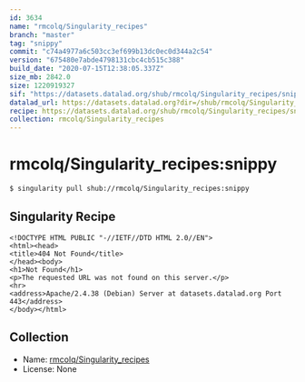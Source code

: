 ```yaml
---
id: 3634
name: "rmcolq/Singularity_recipes"
branch: "master"
tag: "snippy"
commit: "c74a4977a6c503cc3ef699b13dc0ec0d344a2c54"
version: "675480e7abde4798131cbc4cb515c388"
build_date: "2020-07-15T12:38:05.337Z"
size_mb: 2842.0
size: 1220919327
sif: "https://datasets.datalad.org/shub/rmcolq/Singularity_recipes/snippy/2020-07-15-c74a4977-675480e7/675480e7abde4798131cbc4cb515c388.sif"
datalad_url: https://datasets.datalad.org?dir=/shub/rmcolq/Singularity_recipes/snippy/2020-07-15-c74a4977-675480e7/
recipe: https://datasets.datalad.org/shub/rmcolq/Singularity_recipes/snippy/2020-07-15-c74a4977-675480e7/Singularity
collection: rmcolq/Singularity_recipes
---
```


# rmcolq/Singularity_recipes:snippy

```bash
$ singularity pull shub://rmcolq/Singularity_recipes:snippy
```

## Singularity Recipe

```singularity
<!DOCTYPE HTML PUBLIC "-//IETF//DTD HTML 2.0//EN">
<html><head>
<title>404 Not Found</title>
</head><body>
<h1>Not Found</h1>
<p>The requested URL was not found on this server.</p>
<hr>
<address>Apache/2.4.38 (Debian) Server at datasets.datalad.org Port 443</address>
</body></html>
```

## Collection

 - Name: [rmcolq/Singularity_recipes](https://github.com/rmcolq/Singularity_recipes)
 - License: None

